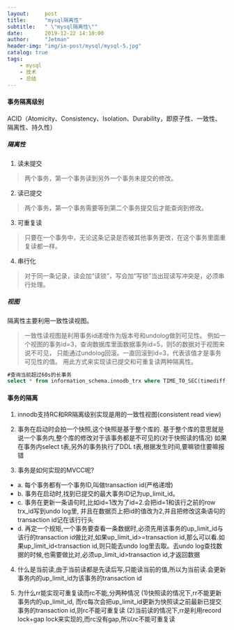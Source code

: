 ```yaml
---
layout:     post
title:      "mysql隔离性"
subtitle:   " \"mysql隔离性\""
date:       2019-12-22 14:10:00
author:     "Jetman"
header-img: "img/in-post/mysql/mysql-5.jpg"
catalog: true
tags:
    - mysql
    - 技术
    - 总结
---
```



####  事务隔离级别

ACID（Atomicity、Consistency、Isolation、Durability，即原子性、一致性、隔离性、持久性）
##### 隔离性
1. 读未提交
> 两个事务，第一个事务读到另外一个事务未提交的修改。
2. 读已提交
> 两个事务，第一个事务需要等到第二个事务提交后才能查询到修改。
3. 可重复读
> 只要在一个事务中，无论这条记录是否被其他事务更改，在这个事务里面重复读都一样。
4. 串行化
> 对于同一条记录，读会加“读锁”，写会加“写锁”当出现读写冲突是，必须串行处理。

##### 视图
隔离性主要利用一致性读视图。
>    一致性读视图是利用事务id递增作为版本号和undolog做到可见性。
>    例如一个视图的事务id=3，查询数据库里面数据事务id=5，则5的数据对于视图来说不可见，  只能通过undolog回滚。一直回滚到id=3，代表该值才是事务可见性的值。
>    用此方式来实现读已提交和可重复读两种隔离性。

``` sql 
#查询当前超过60s的长事务
select * from information_schema.innodb_trx where TIME_TO_SEC(timediff(now(),trx_started))>60
```

#### 事务的隔离
1. innodb支持RC和RR隔离级别实现是用的一致性视图(consistent read view)

2. 事务在启动时会拍一个快照,这个快照是基于整个库的.
基于整个库的意思就是说一个事务内,整个库的修改对于该事务都是不可见的(对于快照读的情况)
如果在事务内select t表,另外的事务执行了DDL t表,根据发生时间,要嘛锁住要嘛报错

3. 事务是如何实现的MVCC呢?
- a. 每个事务都有一个事务ID,叫做transaction id(严格递增)
- b. 事务在启动时,找到已提交的最大事务ID记为up_limit_id。
- c. 事务在更新一条语句时,比如id=1改为了id=2.会把id=1和该行之前的row trx_id写到undo log里,
并且在数据页上把id的值改为2,并且把修改这条语句的transaction id记在该行行头
- d. 再定一个规矩,一个事务要查看一条数据时,必须先用该事务的up_limit_id与该行的transaction id做比对,如果up_limit_id>=transaction id,那么可以看.如果up_limit_id<transaction id,则只能去undo log里去取。去undo log查找数据的时候,也需要做比对,必须up_limit_id>transaction id,才返回数据

4. 什么是当前读,由于当前读都是先读后写,只能读当前的值,所以为当前读.会更新事务内的up_limit_id为该事务的transaction id

5. 为什么rr能实现可重复读而rc不能,分两种情况
(1)快照读的情况下,rr不能更新事务内的up_limit_id,
而rc每次会把up_limit_id更新为快照读之前最新已提交事务的transaction id,则rc不能可重复读
(2)当前读的情况下,rr是利用record lock+gap lock来实现的,而rc没有gap,所以rc不能可重复读